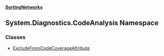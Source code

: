 #### [SortingNetworks](./index.md 'index')
## System.Diagnostics.CodeAnalysis Namespace
### Classes
- [ExcludeFromCodeCoverageAttribute](./System-Diagnostics-CodeAnalysis-ExcludeFromCodeCoverageAttribute.md 'System.Diagnostics.CodeAnalysis.ExcludeFromCodeCoverageAttribute')
